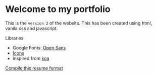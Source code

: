 # Welcome to my portfolio  

This is the `version 2` of the website.
This has been created using html, vanila css and javascript.

Libraries:

- Google Fonts: [Open Sans](https://fonts.google.com/specimen/OpenSans)
- [Icons](https://getbootstrap.com/icons)
- inspired from [koa](https://koajs.com)

[Compile this resume format](https://github.com/codebotx/resume-latex-deedy/)
